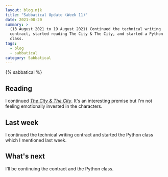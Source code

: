 ```yaml
---
layout: blog.njk
title: "Sabbatical Update (Week 11)"
date: 2021-08-20
summary: >
  (13 August 2021 to 19 August 2021) Continued the technical writing
  contract, started reading The City & The City, and started a Python
  class.
tags:
  - blog
  - sabbatical
category: Sabbatical
---
```


{% sabbatical %}

## Reading

[city]: https://en.wikipedia.org/wiki/The_City_%26_the_City

I continued [*The City & The City*][city]. It's an interesting premise
but I'm not feeling emotionally invested in the characters.

## Last week

I continued the technical writing contract and started the Python class
which I mentioned last week.

## What's next

I'll be continuing the contract and the Python class.
